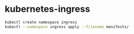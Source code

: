# kubernetes-ingress

```bash
kubectl create namespace ingress
kubectl --namespace ingress apply --filename manifests/
```
